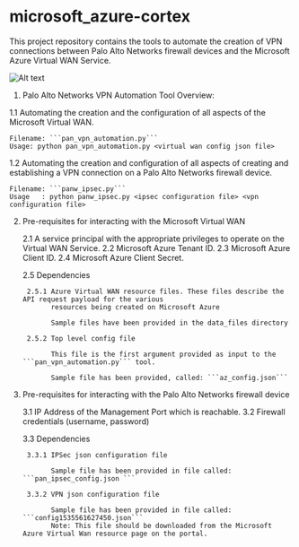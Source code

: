 # microsoft_azure-cortex
This project repository contains the tools to automate the creation of VPN connections between Palo Alto Networks firewall devices and the Microsoft Azure Virtual WAN Service. 

![Alt text](https://github.com/PaloAltoNetworks/microsoft_azure_virtual_wan/blob/master/azure-virtual-wan.png  "Palo Alto Network Virtual WAN Automation Architecture")

1. Palo Alto Networks VPN Automation Tool Overview:

1.1 Automating the creation and the configuration of all aspects of the Microsoft Virtual WAN.

    Filename: ```pan_vpn_automation.py```
    Usage: python pan_vpn_automation.py <virtual wan config json file>  

1.2 Automating the creation and configuration of all aspects of creating and establishing a VPN connection 
    on a Palo Alto Networks firewall device.

    Filename: ```panw_ipsec.py```
    Usage   : python panw_ipsec.py <ipsec configuration file> <vpn configuration file>

2. Pre-requisites for interacting with the Microsoft Virtual WAN

    2.1 A service principal with the appropriate privileges to operate on the Virtual WAN Service. 
    2.2 Microsoft Azure Tenant ID.
    2.3 Microsoft Azure Client ID.
    2.4 Microsoft Azure Client Secret. 

    2.5 Dependencies 

        2.5.1 Azure Virtual WAN resource files. These files describe the API request payload for the various 
              resources being created on Microsoft Azure 

              Sample files have been provided in the data_files directory

        2.5.2 Top level config file

              This file is the first argument provided as input to the ```pan_vpn_automation.py``` tool. 

              Sample file has been provided, called: ```az_config.json``` 


3. Pre-requisites for interacting with the Palo Alto Networks firewall device  

    3.1 IP Address of the Management Port which is reachable.
    3.2 Firewall credentials (username, password)

    3.3 Dependencies 

        3.3.1 IPSec json configuration file
              
              Sample file has been provided in file called: ```pan_ipsec_config.json ```

        3.3.2 VPN json configuration file 

              Sample file has been provided in file called: ```config1535561627450.json```
              Note: This file should be downloaded from the Microsoft Azure Virtual Wan resource page on the portal. 
